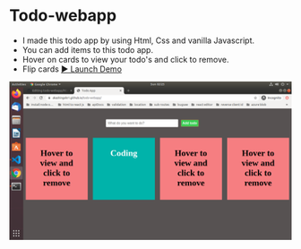 # Todo-webapp
- I made this todo app by using Html, Css and vanilla Javascript.
- You can add items to this todo app.
- Hover on cards to view your todo's and click to remove.
- Flip cards
[▶️ Launch Demo](https://akashingole1.github.io/todo-webapp/)

![Demo](/images/todo.png)

